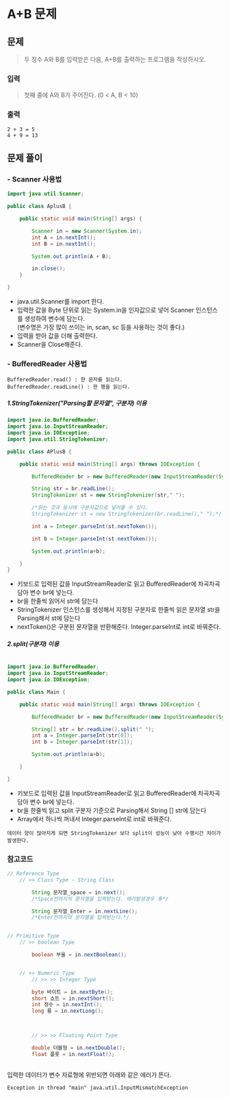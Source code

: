 # A+B 문제

## 문제

> 두 정수 A와 B를 입력받은 다음, A+B를 출력하는 프로그램을 작성하시오.

### 입력

> 첫째 줄에 A와 B가 주어진다. (0 < A, B < 10)

### 출력

```
2 + 3 = 5
4 + 9 = 13
```

## **문제 풀이**

### - Scanner 사용법

```java
import java.util.Scanner;

public class AplusB {

    public static void main(String[] args) {

        Scanner in = new Scanner(System.in);
        int A = in.nextInt();
        int B = in.nextInt();

        System.out.println(A + B);

        in.close();
    }

}
```

- java.util.Scanner를 import 한다.
- 입력한 값을 Byte 단위로 읽는 System.in을 인자값으로 넣어 Scanner 인스턴스를 생성하여
  변수에 담는다.  
  (변수명은 가장 많이 쓰이는 in, scan, sc 등을 사용하는 것이 좋다.)
- 입력을 받아 값을 더해 출력한다.
- Scanner을 Close해준다.

### - BufferedReader 사용법

    BufferedReader.read() : 한 문자를 읽는다.
    BufferedReader.readLine() : 한 행을 읽는다.

##### 1.StringTokenizer("Parsing할 문자열", 구분자) 이용

```java
import java.io.BufferedReader;
import java.io.InputStreamReader;
import java.io.IOException;
import java.util.StringTokenizer;

public class APlusB {

	public static void main(String[] args) throws IOException {

		BufferedReader br = new BufferedReader(new InputStreamReader(System.in));

 		String str = br.readLine();
		StringTokenizer st = new StringTokenizer(str," ");

        /*읽는 것과 동시에 구분자값으로 넣어줄 수 있다.
        StringTokenizer st = new StringTokenizer(br.readLine()," ");*/

		int a = Integer.parseInt(st.nextToken());

		int b = Integer.parseInt(st.nextToken());

		System.out.println(a+b);

    }
}
```

- 키보드로 입력된 값을 InputStreamReader로 읽고 BufferedReader에 차곡차곡 담아 변수 br에 넣는다.
- br을 한줄씩 읽어서 str에 담는다
- StringTokenizer 인스턴스를 생성해서 지정된 구분자로 한줄씩 읽은 문자열 str을 Parsing해서 st에 담는다
- nextToken()은 구분된 문자열을 반환해준다. Integer.parseInt로 int로 바꿔준다.

##### 2.split(구분자) 이용

```java

import java.io.BufferedReader;
import java.io.InputStreamReader;
import java.io.IOException;

public class Main {

	public static void main(String[] args) throws IOException {

		BufferedReader br = new BufferedReader(new InputStreamReader(System.in));

		String[] str = br.readLine().split(" ");
		int a = Integer.parseInt(str[0]);
		int b = Integer.parseInt(str[1]);

		System.out.println(a+b);

	}

}
```

- 키보드로 입력된 값을 InputStreamReader로 읽고 BufferedReader에 차곡차곡 담아 변수 br에 넣는다.
- br을 한줄씩 읽고 split 구분자 기준으로 Parsing해서 String [] str에 담는다
- Array에서 하나씩 꺼내서 Integer.parseInt로 int로 바꿔준다.

`데이터 양이 많아지게 되면 StringTokenizer 보다 split이 성능이 낮아 수행시간 차이가 발생한다.`

### 참고코드

```java
// Reference Type
	// >> Class Type - String Class

		String 문자열_space = in.next();
        /*Space전까지의 문자열을 입력받는다. 에러발생경우 多*/

		String 문자열_Enter = in.nextLine();
		/*Enter전까지의 문자열을 입력받는다.*/


// Primitive Type
	// >> boolean Type

		boolean 부울 = in.nextBoolean();


	// >> Numeric Type
		// >> >> Integer Type

		byte 바이트 = in.nextByte();
		short 쇼트 = in.nextShort();
		int 정수 = in.nextInt();
		long 롱 = in.nextLong();



		// >> >> Floating Point Type

		double 더블형 = in.nextDouble();
		float 플롯 = in.nextFloat();
 
```

입력한 데이터가 변수 자료형에 위반되면 아래와 같은 에러가 뜬다.

`Exception in thread "main" java.util.InputMismatchException`
